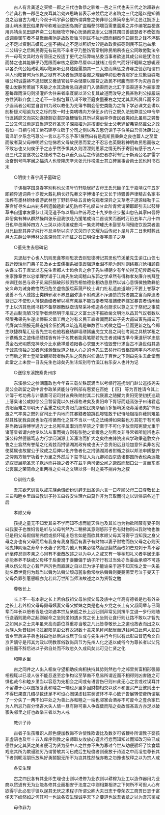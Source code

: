 <!-- { "loadSidebar": true } -->
　　古人有言龚遂之买犊一郡之三代也鲁恭之驯雉一邑之三代也夫三代之治超轶古今若龚若鲁一郡邑之良耳其治効兴思畴昔表示来兹后之论者跻之三代之隆以是知循良之治自古为难乃今观于鸣宇薛公傥所谓龚鲁之俦非耶公膺简命出宰江邑江拥浙上游山峭水激民俗果悍号称难治迩因岛夷矿盗煽孽邻壤百需羣蠹乘之并作编氓益梗遂用弗靖余见田邵养斋二公相继牧守殚心抚循甫克康乂公踵其躅曰善鼓瑟者不改弦而成调善御车者不易辙而疾驰是故政贵循习则民不扰也既而翻然作曰昆吾之锋不淬砺之不足以资剸击嫫母之鉴不拂拭之不足以照妍女??是故政贵振砺则民不玩也兹承二公辑宁之后斯民得无有玩焉不率者乎乃整饬官常剔除民垢夙夜在公罔敢倦勤法令齐一母苟文具时方有垦田之役适丁更代之际弊端丛委当事者欲速其成公曰是犹治丝而棼之也其能解乎乃宽限而审核之宿弊尽厘卒以就绪江俗负气而好讦睚眦之怒辄诬以各杀伺公始政乳煽以眩厥听公具烛隐慝摘其一二大憝而痛惩之谗喙之徒窃相谓曰神人也眩瞽何为他邑之狱有不决者当道屡委谳之理幽伸抑讼者胥服岁比荒歉百姓嗷嗷公积诚露祷不遑起居又檄请官钱平籴储粟以赈贷之故民不枵腹而旱不为灾邑自步鳌山发脉势若崩下夹脉之水其流峻急自通贤门入循渠而达北汇于溪渠道多为豪家湮塞每霖雨浃句则浸灌庐舍往来者率褰裳以济公复其故道而浚导之民甚称利公操履端方性资耿介食土之毛不一染指包苴私谒不敢至庭贪墨豪右之党尤其素所屏斥而不容少逞焉者公暇尝自言曰为政以教化为先簿书期会俗吏类能为之每下学必课文会讲以剖析疑义昭谕为文之标的故一时士类喁喁向方保伍乡约行之既久法弛弊滋公申令举行匪餙靡文而实効遂臻剽窃潜踪强梗循轨其所以奠丽率作吾民者类如此虽肩之龚鲁二公又何过焉是宜当道交荐圣天子深嘉擢为巡按御史髦士父老遮留弗克然戴公之政有如一日相与鸠工凿石建亭立碑于分司之侧以系去思仍诣予子伯美曰吾侪沐薛公之膏泽昕夕系念丐尊公一言以志不忘予革?展然曰有是哉斯民秉彝之良也葢人之至爱而敬者莫父母神明若公恺悌若父母故民思而爱之不忍忘也英毅若神明故民思而敬之不敢忘也又何俟于予之志乎然予惧其久则湮湮则思慕之情无所于寄因有感于古人一邑三代之言遂次公之德政书之石以垂久远后之传循吏者亦将有征于斯焉公名梦雷字汝奋别号鸣宇闽之福清人也登隆庆辛未张元忭榜进士其立碑襄事合邑士民也附书石末 

　　○明俊士春宇周子墓碑记 

　　子讳相字国良春宇别称也父漳号竹轩隐居好古母王氏兄臣子生于嘉靖戊午五岁即颖异通词典十岁授大戴礼稍长好先秦文字愽诸子史又长于诗骚善声律精古名家书法椊有墨林辨体尝游武林登丁野鹤亭咏五言绝句观者深异之又草老子道源经勒于三茅宫好寻名山古剎多所遗翰适赴试见防检不礼叹曰甘此阶青紫谓荣耶即引去以鼓琴草书自适孝友廉恭吐词见道予每以眉山仲苏奇之十九岁修业步鳌山忽告其家曰吾将弃俗矣有神从群然操舆张乐迎我欲赴乃援笔成诗二首谈笑而逝时万历五年六月十四日也举邑痛悼四方人士哭以诗词编成悲鸿一集先聘璩氏未娶誓与同殂绝饮毁哭者逾月兄臣悲其异才纯行不忍泽斩以次子文荧四子文耀为后传祀卜是月井二日未时葬此邑大夫薛公学愽林公辈深怜其才而征之石曰明俊士春宇周子之墓 

　　○董先生去思碑记 

　　夫思起于心也人饥则思食寒则思衣去则思德碑记其思也竹溪董先生谕江山仅七载迁授瑞州门弟子员及乡士耆儒相系裾曳辔阻道垂泪不能为别别则绻慕兴怆相顾自失谋立石于庠堂以志先生素都人士齿余言之余于先生相朝夕有年矣得无纪传哉按先生家豫章世以忠孝理学谱于江南先生幼闻稽山东郭之学卓然有得称孝友廉介初拜登州训迁兹邑与弟子员易肝膈破形骸困苦相恤德业相劝恳恳然以诚心意慎微独敦彝伦安义命为诫身教恪然日危坐虚舍服缊茹蔬严校士课门杜私遗直道峭行不要上誉荐才褒善不令人德接士类辨邪淑不界显幽弥逢不附疏逖不斥遇馈贽贫者蠲之富而厚遗者裒归之不使形人薄覩悬结者解以襦有亲羸不能旨奉者常推餔使养鳏室暴丧者请闲给于上以济其危闵书籍不备祭器散缺亟请帑采补修造各创厨求以尊之又于祭祀之事莫不追古制洗陋习使学者炳然明于俎豆之义富士运不振欲凿文明池以昌其气议者数以帑限弗果先生遂出俸鼓义倡工凿之时有义民王森者闻而起曰子先大甫曰寅先甫曰万代膺宾饮图报无繇遂捐金伍拾两以筑造焉是举数百年式微之运一旦而更新之迄今郑生联捷群髦汇征皆先生功也他若巍结屏墙缮餙庙庑立文昌之祠创考阅之具核学租之计镌循良之迹伟绩缕缕皆有补于名教者能竟笔耶若先生者诚绳古凖今秉道研学忠信贯金石光明质鬼神耿介比氷蘗祥爱若阳春心求盟天不恤毁誉行求当古不逄世俗其造于诚意慎独之室者岂浅渺哉世道之标人心之的也先生去矣行将晋枢馆陶宇内不能暇计而后之官士登斯堂覩斯碑者触先生之风教兴仰诵法于百世之下则曰先生去此堂而此堂之上未尝一日去先生也谅矣先生讳炫别号竹溪江右乐安人也并为记 

　　○送徐东溪按察贵州序 

　　东溪徐公之参湖藩政也今年春三载矣秩既满当以考绩行巡抚剑门赵公巡按尧夫吴公会疏留之疏中言参政某贤能分守所部有惠爱在百姓 【 臣】 等为百姓请令其上计簿于考功弗与计偕奏可诏司封议典秩貤封其二代褒嘉之随擢为贵阳宪使初抚巡疏上藩臬诸公咸拟徐公且暂留竟以久任超格进矣及贵阳命下胥讶而疑焉张子曰诸君远贵阳而难之耶明天子葢重之也夫贵阳荒服也民夷杂居山多挺峭溪涨毒淫诸夷犷悍迅激之气率类之既列官司比于内地而其暴黠者狼跳狐嗥辄敢于纪恃险阻拒狝薙则难虽然其性犹我良民也治在拊循而化之耳不当以一切之法绳缚如束薪也方其犯于有司萌芽尚微诚得愽学通方之士总宪率属潜消而早禁之宁至于不可化乎故贵阳宪使尤重于诸藩臬者谓内地专以法从事而夷方则有张弛之宜缓急之剂焉类非寻常者所能辨也东溪公粹然德器笃志力行学问渊源上泝濂洛而扩大之矣往由諌院出典学政秉道敷文齐鲁之士翕然有誉髦之化焉兹而拊循湖湘政有成也天子念贵阳远且险加意怀柔非名宪使莫属也故擢公于政成之后俾以化齐鲁者化之拊循湖湘者拊循之徐以邦法申餙整齐之俾夷方辑宁功着于万里之外然后下玺书征入为九卿如西京选诸郡国所表也柔远能迩叙贤展能圣天子默运而并操之者不在兹乎两司诸公闻之蹶然而起曰公一言而东溪公褒嘉之荣简命之重两得之矣书之文锦以侈一时之美不揣弁为之叙 

　　○训俗六条 

　　吾宗欲乞训言以戒宗族余谓纷纷训辞无出圣谕六言一曰孝顺父母二曰尊敬长上三曰和睦乡里四曰教训子孙五曰各安生理六曰莫作非为吾取而衍之以训俗语各述于后 

　　孝顺父母 

　　孩提之童无不知爱其亲不学而知不虑而能天性也及其长也为物欲所蔽有妻子则曰我妻子也惟妇言是听与父母判然为二稍拂其意则怒形于色有财物则曰我财物也惟巳是用父母假借稍弗偿或损坏辄出怨言如是而欲其孝顺父母其可得乎当知我之身父母之身也有父母而后有我身有我身而后有妻子有财物以妻子财物而伤父母之心则天地鬼神阴殛之寿命不长妻子货物为他人有矣必惕然而思翻然而改如芒刃刺于背不容纤毫停忍则孝亲之心岂有不至哉故述之以为中人之戒又有一等稍知礼义者平居无事亦能奉养不缺或父母移于后妻溺于妾媵偏于幼子所行有过当处亦当委曲承顺不可违拂以伤父母之心若严声厉色而直諌之自以巳为诤子能谕亲于道不知天性之爱一失虽勋名葢世竟何为哉当以舜为法舜父顽母嚚象傲常欲杀舜舜则夔夔斋栗号泣于旻天于父母负罪引慝瞽瞍亦允若此万世所当师法故述之以为贤智之勉 

　　尊敬长上 

　　长上不一有本宗之长上若伯叔祖父母伯叔父母及族中之年高有德者是也有外亲之长上若外祖父母母舅母姨妻父母父娣妹之类是也有乡党之长上有父叔同辈与巳同辈而年长以倍者皆是也如遇本宗及亲戚之长上远归则拜常见则揖平立退一步行则随行送酒则跪命之起则起命之坐则坐如遇乡党之长上坐则让食行则让路不敢以才智先之如同乡之士夫年虽未高而爵位尊重亦当敬之凡此皆尊敬长上之道也故表而出之以为族人劝昔钱尚书过鄱阳见彭公有衣冠数十辈来见拜问起居而退钱问曰此何人彭曰皆乡里后进子弟也钱曰他处后进或居于位或与先生并行今何以有此彭曰昔范希文自京尹谪守是邦其为政以明教厚俗敦尚风节为先州人化之遂以成俗今为尊长者以父兄自任而不辞后进以子弟自处而不敢忽久久成风矣此可见仁贤之化 

　　和睦乡里 

　　古之同井之人出入相友守望相助疾病相扶持其势则然也今之邻里贫富相形强弱相视辄以巳凌人彼不能忍遂至忿争构讼至孥裔不息易所谓近而不相得则凶害随之可惧也哉今和睦乡里当以容忍为先相会之间或有语言伤巳则曰此无心之言或过误耳并不留滞于心以图报复此和睦之一端也乡里多因财物相交以致不和置买产业彼则出于不得巳果直几缗尽数还足不可设心圈谋虚钱实契彼怀不平心致讦告展转使费所谓嬴了一分失了一两不如平处之为善此亦和睦之一端也邻家会酒亦不可废今之豊余家巳为人所忌乃百分悭吝大失人情一旦有隙可乘人争媒蘖而陷之矣故悭吝乖方亦足以破家失邻里之好也故举三者以为人戒 

　　教训子孙 

　　古者子生孩稚识人颜色便加教诲不许使性欺谩比及数岁可省鞭朴所谓教子婴孩非虚语也及年十五入庠序则教之亲师取友收放心谨言行忿而知知过而知改习染已成德性安定其资之美者便可为贤为圣中人之性亦不失为寡过今世从幼便骄坏了饮食嬉戏恣其所为欺谩狡厉乃谓警敏其习巳成后生轻俊者则豪放于诗酒之中而凌忽尊长其下者则眤淫朋乐放纵好勇鬬狠无所不为岂其性然哉亦教之勿豫也故释之以为宗人戒 

　　各安生理 

　　古之四民各有其业即生理也士则以进修为业农则以耕稼为业工以造作器用为业商以贸通有无为业能各修其业而相安于法度之中则相兼相济之下何所不可但人心有欲得乎此必思乎彼以逞其无厌之求程子所谓公卿大夫日志于尊荣农工商贾日志于富侈天下纷然如之何其可一也故各安生理诚平天下之要道也故吾表章之以为吾宗鉴戒 

　　毋作非为 


